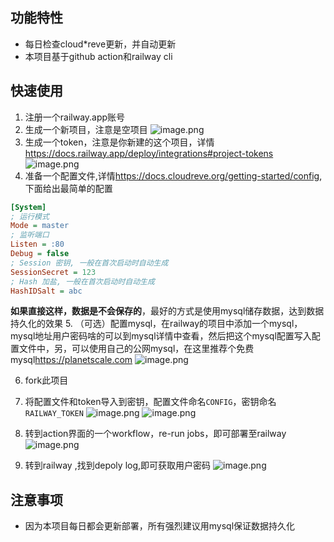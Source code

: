 
## 功能特性
+ 每日检查cloud*reve更新，并自动更新
+ 本项目基于github action和railway cli

## 快速使用
1. 注册一个railway.app账号
2. 生成一个新项目，注意是空项目
![image.png](https://wx1.sinaimg.cn/large/008rgIcAly1h1qw3exqzbj30no0nrn0a.jpg)
3. 生成一个token，注意是你新建的这个项目，详情<https://docs.railway.app/deploy/integrations#project-tokens>
![image.png](https://wx1.sinaimg.cn/large/008rgIcAly1h1qw53kh8ej31cc0ozq7e.jpg)
4. 准备一个配置文件,详情<https://docs.cloudreve.org/getting-started/config>,下面给出最简单的配置
```ini
[System]
; 运行模式
Mode = master
; 监听端口
Listen = :80
Debug = false
; Session 密钥, 一般在首次启动时自动生成
SessionSecret = 123
; Hash 加盐, 一般在首次启动时自动生成
HashIDSalt = abc
```
**如果直接这样，数据是不会保存的**，最好的方式是使用mysql储存数据，达到数据持久化的效果
5. （可选）配置mysql，在railway的项目中添加一个mysql，mysql地址用户密码啥的可以到mysql详情中查看，然后把这个mysql配置写入配置文件中，另，可以使用自己的公网mysql，在这里推荐个免费mysql<https://planetscale.com>
![image.png](https://wx1.sinaimg.cn/large/008rgIcAly1h1qwg2fj1vj31590cd40h.jpg)

6. fork此项目

7. 将配置文件和token导入到密钥，配置文件命名`CONFIG`，密钥命名`RAILWAY_TOKEN`
![image.png](https://wx1.sinaimg.cn/large/008rgIcAly1h1qwzz4hduj31nt0w8neg.jpg)
![image.png](https://wx1.sinaimg.cn/large/008rgIcAly1h1qwjd89duj30xg0ibwhs.jpg)

8. 转到action界面的一个workflow，re-run jobs，即可部署至railway
![image.png](https://wx1.sinaimg.cn/large/008rgIcAly1h1qwq7gb8xj31hy0iw0wx.jpg)

9. 转到railway ,找到depoly log,即可获取用户密码
![image.png](https://wx1.sinaimg.cn/large/008rgIcAly1h1qwt0yu6gj311r0t77h3.jpg)


## 注意事项
+ 因为本项目每日都会更新部署，所有强烈建议用mysql保证数据持久化
